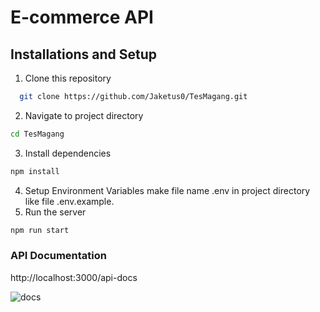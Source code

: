 # E-commerce API 

## Installations and Setup

1. Clone this repository

```bash
  git clone https://github.com/Jaketus0/TesMagang.git
```

2. Navigate to project directory

```bash
cd TesMagang
```

3. Install dependencies

```bash
npm install
```

4. Setup Environment Variables make file name .env in project directory like file .env.example.
5. Run the server

```bash 
npm run start
```

### API Documentation 

http://localhost:3000/api-docs

![docs](https://github.com/user-attachments/assets/9ab6b354-fc40-4981-b051-7e887b255615)



